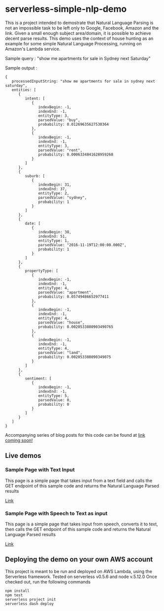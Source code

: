 # serverless-simple-nlp-demo

This is a project intended to demostrate that Natural Language Parsing is not an impossible task to be left only to Google, Facebook, Amazon and the link. Given a small enough subject area/domain, it is possible to achieve decent parse results.
This demo uses the context of house hunting as an example for some simple Natural Language Processing, running on Amazon's Lambda service.

Sample query : "show me apartments for sale in Sydney next Saturday"

Sample output : 
```
{
   processedInputString: "show me apartments for sale in sydney next saturday",
   entities: [
      {
         intent: [
            {
               indexBegin: -1,
               indexEnd: -1,
               entityType: 3,
               parsedValue: "buy",
               probability: 0.01269635627530364
            },
            {
               indexBegin: -1,
               indexEnd: -1,
               entityType: 3,
               parsedValue: "rent",
               probability: 0.0006334841628959268
            }
         ]
      },
      {
         suburb: [
            {
               indexBegin: 31,
               indexEnd: 37,
               entityType: 2,
               parsedValue: "sydney",
               probability: 1
            }
         ]
      },
      {
         date: [
            {
               indexBegin: 38,
               indexEnd: 51,
               entityType: 1,
               parsedValue: "2016-11-19T12:00:00.000Z",
               probability: 1
            }
         ]
      },
      {
         propertyType: [
            {
               indexBegin: -1,
               indexEnd: -1,
               entityType: 4,
               parsedValue: "apartment",
               probability: 0.05749486652977411
            },
            {
               indexBegin: -1,
               indexEnd: -1,
               entityType: 4,
               parsedValue: "house",
               probability: 0.0020533880903490765
            },
            {
               indexBegin: -1,
               indexEnd: -1,
               entityType: 4,
               parsedValue: "land",
               probability: 0.002053388090349075
            }
         ]
      },
      {
         sentiment: [
            {
               indexBegin: -1,
               indexEnd: -1,
               entityType: 5,
               parsedValue: 0,
               probability: 0
            }
         ]
      }
   ]
}
```
Accompanying series of blog posts for this code can be found at [link coming soon!]()

## Live demos
### Sample Page with Text Input
This page is a simple page that takes input from a text field and calls the GET endpoint of this sample code and returns the Natural Language Parsed results

[Link](https://s3-ap-southeast-2.amazonaws.com/serverless-nlp-realestate/web/webspeechdemo1.html)

### Sample Page with Speech to Text as input
This page is a simple page that takes input from speech, converts it to text, then calls the GET endpoint of this sample code and returns the Natural Language Parsed results

[Link](https://s3-ap-southeast-2.amazonaws.com/serverless-nlp-realestate/web/webspeechdemo2.html)

## Deploying the demo on your own AWS account
This project is meant to be run and deployed on AWS Lambda, using the Serverless framework.
Tested on serverless v0.5.6 and node v.5.12.0
Once checked out, run the following commands
```
npm install
npm test
serverless project init
serverless dash deploy
```


